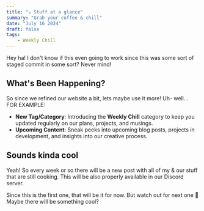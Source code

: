 ```yaml
---
title: "☕ Stuff at a glance"
summary: "Grab your coffee & chill"
date: "July 16 2024"
draft: false
tags:
    - Weekly Chill
---
```


Hey ha! I don't know if this even going to work since this was some sort of staged commit in some sort? Never mind!

## What's Been Happening?

So since we refined our website a bit, lets maybe use it more! Uh- well... FOR EXAMPLE: 

- **New Tag/Category**: Introducing the **Weekly Chill** category to keep you updated regularly on our plans, projects, and musings.
- **Upcoming Content**: Sneak peeks into upcoming blog posts, projects in development, and insights into our creative process.


## Sounds kinda cool

Yeah! So every week or so there will be a new post with all of my & our stuff that are still cooking. This will be also properly
available in our Discord server. 

Since this is the first one, that will be it for now. But watch out for next one 👀 Maybe there will be something cool?



